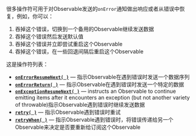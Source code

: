 很多操作符可用于对Observable发送的`onError`通知做出响应或者从错误中恢复，例如，你可以：

1. 吞掉这个错误，切换到一个备用的Observable继续发送数据
2. 吞掉这个错误然后发送默认值
3. 吞掉这个错误并立即尝试重启这个Observable
4. 吞掉这个错误，在一些回退间隔后重启这个Observable

这是操作符列表：

* [**`onErrorResumeNext( )`**](Catch.md) — 指示Observable在遇到错误时发送一个数据序列
* [**`onErrorReturn( )`**](Catch.md) — 指示Observable在遇到错误时发送一个特定的数据
* [**`onExceptionResumeNext( )`**](Catch.md) — instructs an Observable to continue emitting items after it encounters an exception (but not another variety of throwable)指示Observable遇到错误时继续发送数据
* [**`retry( )`**](Retry.md) — 指示Observable遇到错误时重试
* [**`retryWhen( )`**](Retry.md) — 指示Observable遇到错误时，将错误传递给另一个Observable来决定是否要重新给订阅这个Observable
